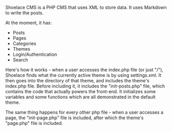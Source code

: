 Shoelace CMS is a PHP CMS that uses XML to store data.  It uses Markdown to write the posts.

At the moment, it has:
* Posts
* Pages
* Categories
* Themes
* Login/Authentication
* Search

Here's how it works - when a user accesses the index.php file (or just "/"), Shoelace finds what the currently active theme is by using settings.xml.  It then goes into the directory of that theme, and includes the theme's index.php file.  Before including it, it includes the "init-posts.php" file, which contains the code that actually powers the front-end.  It initializes some variables and some functions which are all demonstrated in the default theme.

The same thing happens for every other php file - when a user accesses a page, the "init-page.php" file is included, after which the theme's "page.php" file is included.